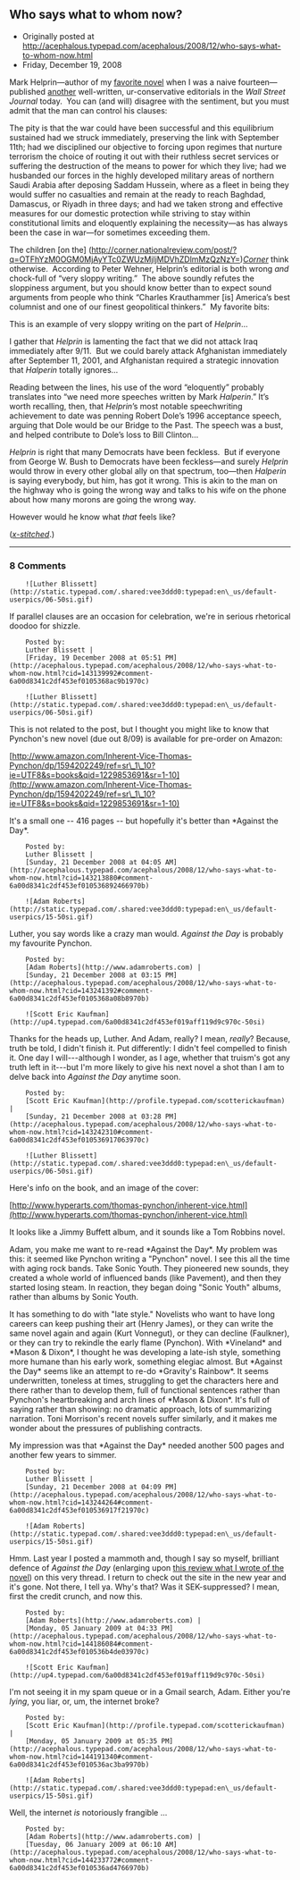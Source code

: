 ## Who says what to whom now?

 * Originally posted at http://acephalous.typepad.com/acephalous/2008/12/who-says-what-to-whom-now.html
 * Friday, December 19, 2008



			

			

Mark Helprin—author of my [favorite novel](http://www.amazon.com/exec/obidos/ASIN/0156001942/diesekoschmar-20) when I was a naive fourteen—published [another](http://online.wsj.com/article/SB122965053466920579.html) well-written, ur-conservative editorials in the _Wall Street Journal_ today.  You can (and will) disagree with the sentiment, but you must admit that the man can control his clauses:

The pity is that the war could have been successful and
this equilibrium sustained had we struck immediately, preserving the
link with September 11th; had we disciplined our objective to forcing
upon regimes that nurture terrorism the choice of routing it out with
their ruthless secret services or suffering the destruction of the
means to power for which they live; had we husbanded our forces in the
highly developed military areas of northern Saudi Arabia after deposing
Saddam Hussein, where as a fleet in being they would suffer no
casualties and remain at the ready to reach Baghdad, Damascus, or
Riyadh in three days; and had we taken strong and effective measures
for our domestic protection while striving to stay within
constitutional limits and eloquently explaining the necessity—as has
always been the case in war—for sometimes exceeding them.

The children [on the] (http://corner.nationalreview.com/post/?q=OTFhYzM0OGM0MjAyYTc0ZWUzMjljMDVhZDlmMzQzNzY=)_[Corner](http://corner.nationalreview.com/post/?q=OTFhYzM0OGM0MjAyYTc0ZWUzMjljMDVhZDlmMzQzNzY=)_ think otherwise.  According to Peter Wehner, Helprin’s editorial is both wrong _and_ chock-full
of “very sloppy writing.”  The above soundly refutes the sloppiness
argument, but you should know better than to expect sound arguments
from people who think “Charles Krauthammer [is] America’s best
columnist and one of our finest geopolitical thinkers.”  My favorite
bits:

This is an example of very sloppy writing on the part of _Helprin_…

I gather that _Helprin_ is lamenting the fact that we did not
attack Iraq immediately after 9/11.  But we could barely attack
Afghanistan immediately after September 11, 2001, and Afghanistan
required a strategic innovation that _Halperin_ totally ignores…

Reading between the lines, his use of the word “eloquently” probably translates into “we need more speeches written by Mark _Halperin_.” It’s worth recalling, then, that _Helprin_’s
most notable speechwriting achievement to date was penning Robert
Dole’s 1996 acceptance speech, arguing that Dole would be our Bridge to
the Past. The speech was a bust, and helped contribute to Dole’s loss
to Bill Clinton…

_Helprin_ is right that many Democrats have been feckless.
 But if everyone from George W. Bush to Democrats have been
feckless—and surely _Helprin_ would throw in every other global ally on that spectrum, too—then _Halperin_
is saying everybody, but him, has got it wrong. This is akin to the man
on the highway who is going the wrong way and talks to his wife on the
phone about how many morons are going the wrong way.

However would he know what _that_ feels like?

(_[x-stitched](http://edgeofthewest.wordpress.com/2008/12/19/who-says-what-to-whom-now/)_.)

		

		

* * *

### 8 Comments 

		

                
[]()

	

		![Luther Blissett](http://static.typepad.com/.shared:vee3ddd0:typepad:en\_us/default-userpics/06-50si.gif)
	

	

		

If parallel clauses are an occasion for celebration, we're in serious rhetorical doodoo for shizzle.

	

		Posted by:
		Luther Blissett |
		[Friday, 19 December 2008 at 05:51 PM](http://acephalous.typepad.com/acephalous/2008/12/who-says-what-to-whom-now.html?cid=143139992#comment-6a00d8341c2df453ef0105368ac9b1970c)

[]()

	

		![Luther Blissett](http://static.typepad.com/.shared:vee3ddd0:typepad:en\_us/default-userpics/06-50si.gif)
	

	

		

This is not related to the post, but I thought you might like to know that Pynchon's new novel (due out 8/09) is available for pre-order on Amazon:

[http://www.amazon.com/Inherent-Vice-Thomas-Pynchon/dp/1594202249/ref=sr\_1\_10?ie=UTF8&s=books&qid=1229853691&sr=1-10](http://www.amazon.com/Inherent-Vice-Thomas-Pynchon/dp/1594202249/ref=sr\_1\_10?ie=UTF8&s=books&qid=1229853691&sr=1-10)

It's a small one -- 416 pages -- but hopefully it's better than \*Against the Day\*.

	

		Posted by:
		Luther Blissett |
		[Sunday, 21 December 2008 at 04:05 AM](http://acephalous.typepad.com/acephalous/2008/12/who-says-what-to-whom-now.html?cid=143213880#comment-6a00d8341c2df453ef010536892466970b)

[]()

	

		![Adam Roberts](http://static.typepad.com/.shared:vee3ddd0:typepad:en\_us/default-userpics/15-50si.gif)
	

	

		

Luther, you say words like a crazy man would.  _Against the Day_ is probably my favourite Pynchon.

	

		Posted by:
		[Adam Roberts](http://www.adamroberts.com) |
		[Sunday, 21 December 2008 at 03:15 PM](http://acephalous.typepad.com/acephalous/2008/12/who-says-what-to-whom-now.html?cid=143241392#comment-6a00d8341c2df453ef0105368a08b8970b)

[]()

	

		![Scott Eric Kaufman](http://up4.typepad.com/6a00d8341c2df453ef019aff119d9c970c-50si)
	

	

		

Thanks for the heads up, Luther.  And Adam, really?  I mean, _really_?  Because, truth be told, I didn't finish it.  Put differently: I didn't feel compelled to finish it.  One day I will---although I wonder, as I age, whether that truism's got any truth left in it---but I'm more likely to give his next novel a shot than I am to delve back into _Against the Day_ anytime soon.

	

		Posted by:
		[Scott Eric Kaufman](http://profile.typepad.com/scotterickaufman) |
		[Sunday, 21 December 2008 at 03:28 PM](http://acephalous.typepad.com/acephalous/2008/12/who-says-what-to-whom-now.html?cid=143242310#comment-6a00d8341c2df453ef010536917063970c)

[]()

	

		![Luther Blissett](http://static.typepad.com/.shared:vee3ddd0:typepad:en\_us/default-userpics/06-50si.gif)
	

	

		

Here's info on the book, and an image of the cover:

[http://www.hyperarts.com/thomas-pynchon/inherent-vice.html](http://www.hyperarts.com/thomas-pynchon/inherent-vice.html)

It looks like a Jimmy Buffett album, and it sounds like a Tom Robbins novel.  

Adam, you make me want to re-read \*Against the Day\*.  My problem was this: it seemed like Pynchon writing a "Pynchon" novel.  I see this all the time with aging rock bands.  Take Sonic Youth.  They pioneered new sounds, they created a whole world of influenced bands (like Pavement), and then they started losing steam.  In reaction, they began doing "Sonic Youth" albums, rather than albums by Sonic Youth.

It has something to do with "late style."  Novelists who want to have long careers can keep pushing their art (Henry James), or they can write the same novel again and again (Kurt Vonnegut), or they can decline (Faulkner), or they can try to rekindle the early flame (Pynchon).  With \*Vineland\* and \*Mason & Dixon\*, I thought he was developing a late-ish style, something more humane than his early work, something elegiac almost.  But \*Against the Day\* seems like an attempt to re-do \*Gravity's Rainbow\*.  It seems underwritten, toneless at times, struggling to get the characters here and there rather than to develop them, full of functional sentences rather than Pynchon's heartbreaking and arch lines of \*Mason & Dixon\*.  It's full of saying rather than showing: no dramatic approach, lots of summarizing narration.  Toni Morrison's recent novels suffer similarly, and it makes me wonder about the pressures of publishing contracts.  

My impression was that \*Against the Day\* needed another 500 pages and another few years to simmer.  

	

		Posted by:
		Luther Blissett |
		[Sunday, 21 December 2008 at 04:09 PM](http://acephalous.typepad.com/acephalous/2008/12/who-says-what-to-whom-now.html?cid=143244264#comment-6a00d8341c2df453ef010536917f21970c)

[]()

	

		![Adam Roberts](http://static.typepad.com/.shared:vee3ddd0:typepad:en\_us/default-userpics/15-50si.gif)
	

	

		

Hmm.  Last year I posted a mammoth and, though I say so myself, brilliant defence of _Against the Day_ (enlarging upon [this review what I wrote of the novel](http://www.strangehorizons.com/reviews/2007/02/against\_the\_day.shtml)) on this very thread.  I return to check out the site in the new year and it's gone.  Not there, I tell ya.  Why's that?  Was it SEK-suppressed?  I mean, first the credit crunch, and now this.

	

		Posted by:
		[Adam Roberts](http://www.adamroberts.com) |
		[Monday, 05 January 2009 at 04:33 PM](http://acephalous.typepad.com/acephalous/2008/12/who-says-what-to-whom-now.html?cid=144186084#comment-6a00d8341c2df453ef010536b4de03970c)

[]()

	

		![Scott Eric Kaufman](http://up4.typepad.com/6a00d8341c2df453ef019aff119d9c970c-50si)
	

	

		

I'm not seeing it in my spam queue or in a Gmail search, Adam.  Either you're _lying_, you liar, or, um, the internet broke?

	

		Posted by:
		[Scott Eric Kaufman](http://profile.typepad.com/scotterickaufman) |
		[Monday, 05 January 2009 at 05:35 PM](http://acephalous.typepad.com/acephalous/2008/12/who-says-what-to-whom-now.html?cid=144191340#comment-6a00d8341c2df453ef010536ac3ba9970b)

[]()

	

		![Adam Roberts](http://static.typepad.com/.shared:vee3ddd0:typepad:en\_us/default-userpics/15-50si.gif)
	

	

		

Well, the internet _is_ notoriously frangible ...

	

		Posted by:
		[Adam Roberts](http://www.adamroberts.com) |
		[Tuesday, 06 January 2009 at 06:10 AM](http://acephalous.typepad.com/acephalous/2008/12/who-says-what-to-whom-now.html?cid=144233772#comment-6a00d8341c2df453ef010536ad4766970b)

		

        